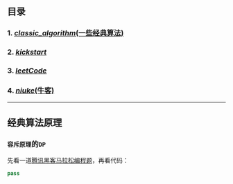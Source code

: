 ## 目录
### 1. [*classic_algorithm*(一些经典算法)](./classic_algorithm)
### 2. [*kickstart*](./kickstart)
### 3. [*leetCode*](./leetCode)
### 4. [*niuke*(牛客)](./niuke)

---

## 经典算法原理


<!-- 

### `KMP`算法
- [一篇外文博客](http://jakeboxer.com/blog/2009/12/13/the-knuth-morris-pratt-algorithm-in-my-own-words/)
- [next数组的计算原理](http://www.ruanyifeng.com/blog/2013/05/Knuth%E2%80%93Morris%E2%80%93Pratt_algorithm.html)

 -->



### `容斥原理`的`DP`
先看一道[腾讯黑客马拉松编程题](http://acm.hdu.edu.cn/showproblem.php?pid=4532)，再看代码：
```python
pass
```

